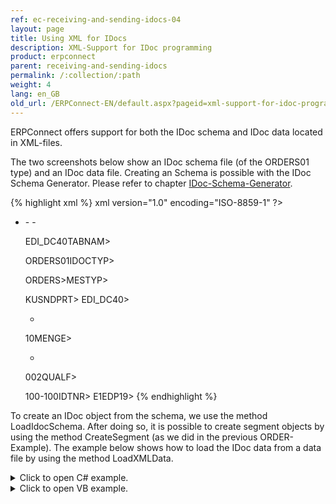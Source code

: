 ```yaml
---
ref: ec-receiving-and-sending-idocs-04
layout: page
title: Using XML for IDocs
description: XML-Support for IDoc programming
product: erpconnect
parent: receiving-and-sending-idocs
permalink: /:collection/:path
weight: 4
lang: en_GB
old_url: /ERPConnect-EN/default.aspx?pageid=xml-support-for-idoc-programming
---
```



ERPConnect offers support for both the IDoc schema and IDoc data located in XML-files.

The two screenshots below show an IDoc schema file (of the ORDERS01 type) and an IDoc data file. Creating an Schema is possible with the IDoc Schema Generator. Please refer to chapter [IDoc-Schema-Generator](../tools/idoc-schema-generator).

{% highlight xml %}
xml version="1.0" encoding="ISO-8859-1" ?>
- <ORDERS01>
  - <IDOC>
    - <EDI_DC40> 
         
    <TABNAM>EDI_DC40TABNAM>
         
    <IDOCTYP>ORDERS01IDOCTYP>
         
    <MESTYP>ORDERS>MESTYP>
         
    <SNDPRT>KUSNDPRT>
      EDI_DC40>
      <E1EDK01 />  
    - <E1EDK01>
         
    <MENGE>10MENGE>
    - <E1EDP10>
         
    <QUALF>002QUALF>
         
    <IDTNR>100-100IDTNR>
      E1EDP19>
{% endhighlight %}

To create an IDoc object from the schema, we use the method LoadIdocSchema. After doing so, it is possible to create segment objects by using the method CreateSegment (as we did in the previous ORDER-Example). The example below shows how to load the IDoc data from a data file by using the method LoadXMLData.

<details>
<summary>Click to open C# example.</summary>
{% highlight csharp %}
using (R3Connection con = new R3Connection("sapappserver", 00, "sapuser", "password", "EN", "800"))
          
    Idoc i = new Idoc();  
    i.Connection = con; 
    i.LoadIdocSchema(@"ORDERS01.xsd");        
    i.LoadXMLData(@"OrderIdoc.xml");
        
    i.Send();
             
    }
{% endhighlight %}
</details>

<details>
<summary>Click to open VB example.</summary>
{% highlight visualbasic %}
Using con As R3Connection = New R3Connection
  
    con.UserName = "erpconnect"
    con.Password = "pass"
    con.Language = "DE"
    con.Client = "800"
    con.Host = "sapserver"
    con.SystemNumber = 11
    con.Open(False)
  
    Dim i As Idoc = New Idoc
    i.Connection = con
    i.LoadIdocSchema("ORDERS01.xsd")
    i.LoadXMLData("OrderIdoc.xml")
  
    i.Send()

End Using
{% endhighlight %}
</details>

